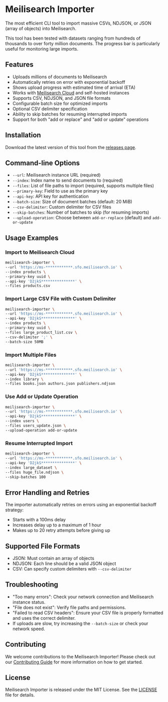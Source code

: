 # Meilisearch Importer

The most efficient CLI tool to import massive CSVs, NDJSON, or JSON (array of objects) into Meilisearch.

This tool has been tested with datasets ranging from hundreds of thousands to over forty million documents. The progress bar is particularly useful for monitoring large imports.

## Features

- Uploads millions of documents to Meilisearch
- Automatically retries on error with exponential backoff
- Shows upload progress with estimated time of arrival (ETA)
- Works with [Meilisearch Cloud](https://www.meilisearch.com/cloud) and self-hosted instances
- Supports CSV, NDJSON, and JSON file formats
- Configurable batch size for optimized imports
- Optional CSV delimiter specification
- Ability to skip batches for resuming interrupted imports
- Support for both "add or replace" and "add or update" operations

## Installation

Download the latest version of this tool from the [releases page](https://github.com/meilisearch/meilisearch-importer/releases).

## Command-line Options

- `--url`: Meilisearch instance URL (required)
- `--index`: Index name to send documents to (required)
- `--files`: List of file paths to import (required, supports multiple files)
- `--primary-key`: Field to use as the primary key
- `--api-key`: API key for authentication
- `--batch-size`: Size of document batches (default: 20 MiB)
- `--csv-delimiter`: Custom delimiter for CSV files
- `--skip-batches`: Number of batches to skip (for resuming imports)
- `--upload-operation`: Choose between `add-or-replace` (default) and `add-or-update`


## Usage Examples

### Import to Meilisearch Cloud

```bash
meilisearch-importer \
--url 'https://ms-************.sfo.meilisearch.io' \
--index products \
--primary-key uuid \
--api-key 'D2jkS***************' \
--files products.csv
```

### Import Large CSV File with Custom Delimiter

```bash
meilisearch-importer \
--url 'https://ms-************.sfo.meilisearch.io' \
--api-key 'D2jkS***************' \
--index products \
--primary-key uuid \
--files large_product_list.csv \
--csv-delimiter ';' \
--batch-size 50MB
```

### Import Multiple Files

```bash
meilisearch-importer \
--url 'https://ms-************.sfo.meilisearch.io' \
--api-key 'D2jkS***************' \
--index library \
--files books.json authors.json publishers.ndjson
```

### Use Add or Update Operation

```bash
meilisearch-importer \
--url 'https://ms-************.sfo.meilisearch.io' \
--api-key 'D2jkS***************' \
--index users \
--files users_update.json \
--upload-operation add-or-update
```

### Resume Interrupted Import

```bash
meilisearch-importer \
--url 'https://ms-************.sfo.meilisearch.io' \
--api-key 'D2jkS***************' \
--index large_dataset \
--files huge_file.ndjson \
--skip-batches 100
```

## Error Handling and Retries

The importer automatically retries on errors using an exponential backoff strategy:
- Starts with a 100ms delay
- Increases delay up to a maximum of 1 hour
- Makes up to 20 retry attempts before giving up

## Supported File Formats

- JSON: Must contain an array of objects
- NDJSON: Each line should be a valid JSON object
- CSV: Can specify custom delimiters with `--csv-delimiter`

## Troubleshooting

- "Too many errors": Check your network connection and Meilisearch instance status.
- "File does not exist": Verify file paths and permissions.
- "Failed to read CSV headers": Ensure your CSV file is properly formatted and uses the correct delimiter.
- If uploads are slow, try increasing the `--batch-size` or check your network speed.

## Contributing

We welcome contributions to the Meilisearch Importer! Please check out our [Contributing Guide](CONTRIBUTING.md) for more information on how to get started.

## License

Meilisearch Importer is released under the MIT License. See the [LICENSE](LICENSE) file for details.